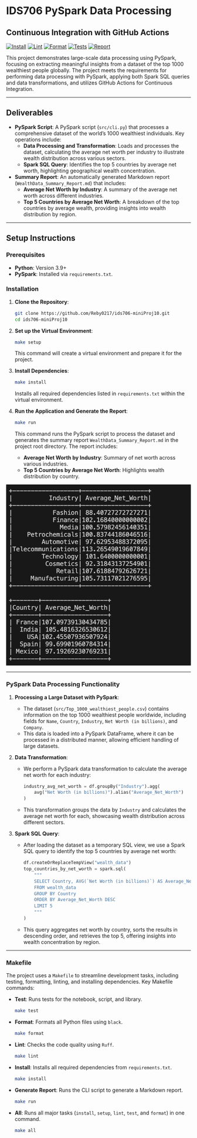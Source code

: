 # IDS706 PySpark Data Processing

## Continuous Integration with GitHub Actions
[![Install](https://github.com/Reby0217/ids706-miniProj10/actions/workflows/install.yml/badge.svg)](https://github.com/Reby0217/ids706-miniProj10/actions/workflows/install.yml)
[![Lint](https://github.com/Reby0217/ids706-miniProj10/actions/workflows/lint.yml/badge.svg)](https://github.com/Reby0217/ids706-miniProj10/actions/workflows/lint.yml)
[![Format](https://github.com/Reby0217/ids706-miniProj10/actions/workflows/format.yml/badge.svg)](https://github.com/Reby0217/ids706-miniProj10/actions/workflows/format.yml)
[![Tests](https://github.com/Reby0217/ids706-miniProj10/actions/workflows/test.yml/badge.svg)](https://github.com/Reby0217/ids706-miniProj10/actions/workflows/test.yml)
[![Report](https://github.com/Reby0217/ids706-miniProj10/actions/workflows/report.yml/badge.svg)](https://github.com/Reby0217/ids706-miniProj10/actions/workflows/report.yml)

This project demonstrates large-scale data processing using PySpark, focusing on extracting meaningful insights from a dataset of the top 1000 wealthiest people globally. The project meets the requirements for performing data processing with PySpark, applying both Spark SQL queries and data transformations, and utilizes GitHub Actions for Continuous Integration.

---


## Deliverables

- **PySpark Script**: A PySpark script (`src/cli.py`) that processes a comprehensive dataset of the world’s 1000 wealthiest individuals. Key operations include:
  - **Data Processing and Transformation**: Loads and processes the dataset, calculating the average net worth per industry to illustrate wealth distribution across various sectors.
  - **Spark SQL Query**: Identifies the top 5 countries by average net worth, highlighting geographical wealth concentration.
- **Summary Report**: An automatically generated Markdown report (`WealthData_Summary_Report.md`) that includes:
  - **Average Net Worth by Industry**: A summary of the average net worth across different industries.
  - **Top 5 Countries by Average Net Worth**: A breakdown of the top countries by average wealth, providing insights into wealth distribution by region.

---

## Setup Instructions

### Prerequisites

- **Python**: Version 3.9+
- **PySpark**: Installed via `requirements.txt`.


### Installation

1. **Clone the Repository**:
   ```bash
   git clone https://github.com/Reby0217/ids706-miniProj10.git
   cd ids706-miniProj10
   ```

2. **Set up the Virtual Environment**:
   ```bash
   make setup
   ```
   This command will create a virtual environment and prepare it for the project.

3. **Install Dependencies**:
   ```bash
   make install
   ```
   Installs all required dependencies listed in `requirements.txt` within the virtual environment.

4. **Run the Application and Generate the Report**:
   ```bash
   make run
   ```
   This command runs the PySpark script to process the dataset and generates the summary report `WealthData_Summary_Report.md` in the project root directory. The report includes:
   - **Average Net Worth by Industry**: Summary of net worth across various industries.
   - **Top 5 Countries by Average Net Worth**: Highlights wealth distribution by country.

  ![Run](screenshots/run.png)

---

### PySpark Data Processing Functionality


1. **Processing a Large Dataset with PySpark**:
   - The dataset (`src/Top_1000_wealthiest_people.csv`) contains information on the top 1000 wealthiest people worldwide, including fields for `Name`, `Country`, `Industry`, `Net Worth (in billions)`, and `Company`.
   - This data is loaded into a PySpark DataFrame, where it can be processed in a distributed manner, allowing efficient handling of large datasets.

2. **Data Transformation**:
   - We perform a PySpark data transformation to calculate the average net worth for each industry:
     ```python
     industry_avg_net_worth = df.groupBy("Industry").agg(
         avg("Net Worth (in billions)").alias("Average_Net_Worth")
     )
     ```
   - This transformation groups the data by `Industry` and calculates the average net worth for each, showcasing wealth distribution across different sectors.

3. **Spark SQL Query**:
   - After loading the dataset as a temporary SQL view, we use a Spark SQL query to identify the top 5 countries by average net worth:
     ```python
     df.createOrReplaceTempView("wealth_data")
     top_countries_by_net_worth = spark.sql(
         """
         SELECT Country, AVG(`Net Worth (in billions)`) AS Average_Net_Worth
         FROM wealth_data
         GROUP BY Country
         ORDER BY Average_Net_Worth DESC
         LIMIT 5
         """
     )
     ```
   - This query aggregates net worth by country, sorts the results in descending order, and retrieves the top 5, offering insights into wealth concentration by region.

---

### Makefile

The project uses a `Makefile` to streamline development tasks, including testing, formatting, linting, and installing dependencies. Key Makefile commands:

- **Test**: Runs tests for the notebook, script, and library.
  ```bash
  make test
  ```
  
- **Format**: Formats all Python files using `black`.
  ```bash
  make format
  ```

- **Lint**: Checks the code quality using `Ruff`.
  ```bash
  make lint
  ```

- **Install**: Installs all required dependencies from `requirements.txt`.
  ```bash
  make install
  ```

- **Generate Report**: Runs the CLI script to generate a Markdown report.
  ```bash
  make run
  ```

- **All**: Runs all major tasks (`install`, `setup`, `lint`, `test`, and `format`) in one command.
  ```bash
  make all
  ```